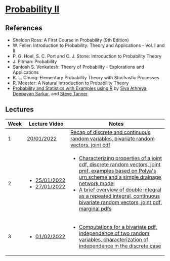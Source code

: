 # [Probability II](https://sites.google.com/view/parthanilroy/home/teaching/probability-ii)

## References

- Sheldon Ross: A First Course in Probability (9th Edition)
- W. Feller: Introduction to Probability: Theory and Applications - Vol. I and II
- P. G. Hoel, S. C. Port and C. J. Stone: Introduction to Probability Theory
- J. Pitman: Probability
- Santosh S. Venkatesh: Theory of Probability - Explorations and Applications
- K. L. Chung: Elementary Probability Theory with Stochastic Processes
- R. Meester: A Natural Introduction to Probability Theory
- [Probability and Statistics with Examples using R](https://www.isibang.ac.in/~athreya/psweur) by [Siva Athreya](https://www.isibang.ac.in/~athreya), [Deepayan Sarkar](https://www.isid.ac.in/~deepayan/), and [Steve Tanner](https://www.eou.edu/math/math-faculty/)

## Lectures

| Week | Lecture Video                                                                                                                                                                                | Notes                                                                                                                                                                                                                                                                                                                                                              |
| ---- | -------------------------------------------------------------------------------------------------------------------------------------------------------------------------------------------- | ------------------------------------------------------------------------------------------------------------------------------------------------------------------------------------------------------------------------------------------------------------------------------------------------------------------------------------------------------------------ |
| 1    | [20/01/2022](https://drive.google.com/file/d/1NXuWWAprf1hN117K867zn1lz3bccHeLT/view)                                                                                                         | [Recap of discrete and continuous random variables, bivariate random vectors, joint cdf](Lecture-Notes/Lecture-01.pdf)                                                                                                                                                                                                                                             |
| 2    | <ul><li>[25/01/2022](https://drive.google.com/file/d/1vo8vcBRDTwSdiSywJkASkqasKj209MvV/view) <li> [27/01/2022](https://drive.google.com/file/d/1sq-84U1Q0bZcXZxYbyL4tI5qKwnhRrW_/view) </ul> | <ul><li>[Characterizing properties of a joint cdf, discrete random vectors, joint pmf, examples based on Polya's urn scheme and a simple drainage network model](Lecture-Notes/Lecture-02.pdf) <li>[A brief overview of double integral as a repeated integral, continuous bivariate random vectors, joint pdf, marginal pdfs](Lecture-Notes/Lecture-03.pdf) </ul> |
| 3    | <ul><li> [01/02/2022](https://drive.google.com/file/d/18kg8n0AdlPeVwqAyXAk05LRiluubMR_c/view) </ul>                                                                                          | <ul> <li>[Computations for a bivariate pdf, independence of two random variables, characterization of independence in the discrete case](Lecture-Notes/Lecture-04.pdf) </ul>                                                                                                                                                                                       |
